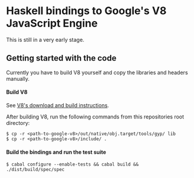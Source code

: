 # Haskell bindings to Google's V8 JavaScript Engine

This is still in a very early stage.

## Getting started with the code

Currently you have to build V8 yourself and copy the libraries and headers
manually.

#### Build V8

See [V8's download and build instructions](https://developers.google.com/v8/build).

After building V8, run the following commands from this repositories root
directory:

```console
$ cp -r <path-to-google-v8>/out/native/obj.target/tools/gyp/ lib
$ cp -r <path-to-google-v8>/include/ .
```

#### Build the bindings and run the test suite

```
$ cabal configure --enable-tests && cabal build && ./dist/build/spec/spec
```

